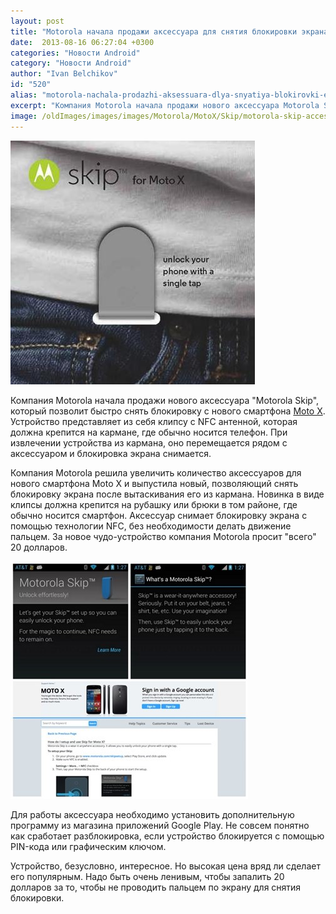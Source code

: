 ```yaml
---
layout: post
title: "Motorola начала продажи аксессуара для снятия блокировки экрана Moto X при вытаскивании из кармана"
date:  2013-08-16 06:27:04 +0300
categories: "Новости Android"
category: "Новости Android"
author: "Ivan Belchikov"
id: "520"
alias: "motorola-nachala-prodazhi-aksessuara-dlya-snyatiya-blokirovki-ekrana-moto-x-pri-vytaskivanii-iz-karmana"
excerpt: "Компания Motorola начала продажи нового аксессуара Motorola Skip, который позволит быстро снять блокировку с нового смартфона Moto X. Устройство представляет из себя клипсу с NFC антенной, которая должна крепится на кармане, где обычно носится телефон. При извлечении устройства из кармана, оно перемещается рядом с аксессуаром и блокировка экрана снимается. "
image: /oldImages/images/images/Motorola/MotoX/Skip/motorola-skip-accessory.jpg
---
```

<img src="/oldImages/images/images/Motorola/MotoX/Skip/motorola-skip-accessory.jpg" alt="Motorola Skip" />

Компания Motorola начала продажи нового аксессуара "Motorola Skip", который позволит быстро снять блокировку с нового смартфона <a href="index.php?option=com_content&amp;view=article&amp;id=500&amp;catid=8&amp;Itemid=102">Moto X</a>. Устройство представляет из себя клипсу с NFC антенной, которая должна крепится на кармане, где обычно носится телефон. При извлечении устройства из кармана, оно перемещается рядом с аксессуаром и блокировка экрана снимается. 


Компания Motorola решила увеличить количество аксессуаров для нового смартфона Moto X и выпустила новый, позволяющий снять блокировку экрана после вытаскивания его из кармана. Новинка в виде клипсы должна крепится на рубашку или брюки в том районе, где обычно носится смартфон. Аксессуар снимает блокировку экрана с помощью технологии NFC, без необходимости делать движение пальцем. За новое чудо-устройство компания Motorola просит "всего" 20 долларов.

<img src="/oldImages/images/images/Motorola/MotoX/Skip/Moto-Skip-app-setup.jpg" alt="Motorola Skip" />

Для работы аксессуара необходимо установить дополнительную программу из магазина приложений Google Play. Не совсем понятно  как сработает разблокировка, если устройство блокируется с помощью PIN-кода или графическим ключом.

Устройство, безусловно, интересное. Но высокая цена вряд ли сделает его популярным. Надо быть очень ленивым, чтобы запалить 20 долларов за то, чтобы не проводить пальцем по экрану для снятия блокировки.
